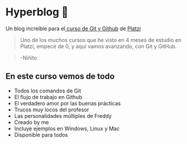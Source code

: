 # Hyperblog 👺
Un blog increíble para el[ curso de Git y Github](https://platzi.com/cursos/git-github/ " curso de Git y Github") de [Platzi](https://platzi.com/ "Platzi")
>Uno de los muchos cursos que he visto en 4 meses de estudio en Platzi, empecé de 0, y aquí vamos avanzando, con Git y GitHub.

>-Niñito

## En este curso vemos de todo
* Todos los comandos de Git
* El flujo de trabajo en Github
* El verdadero amor por las buenas prácticas
* Trucos muy locos del profesor
* Las personalidades múltiples de Freddy
* Creado by me
* Incluye ejemplos en Windows, Linux y Mac
* Disponible para todos
